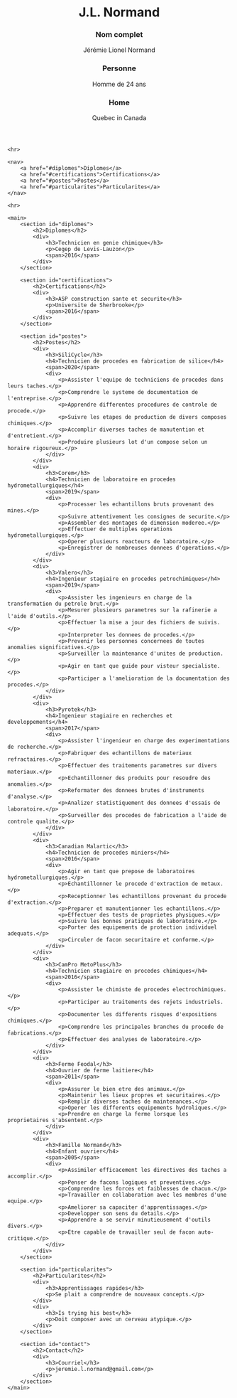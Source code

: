 <html lang="en">

<head>
	<meta name="author" content="J.L. Normand">
	<meta charset="UTF-8">
	<link rel="stylesheet" href="design.css">
</head>

<body>
	<header>
		<h1>J.L. Normand</h1>
		<div>
			<h3>Nom complet</h3>
			<p>Jérémie Lionel Normand</p>
		</div>
		<div>
			<h3>Personne</h3>
			<p>Homme de 24 ans</p>
		</div>
		<div>
			<h3>Home</h3>
			<p>Quebec in Canada</p>
		</div>
	</header>

	<hr>

	<nav>
		<a href="#diplomes">Diplomes</a>
		<a href="#certifications">Certifications</a>
		<a href="#postes">Postes</a>
		<a href="#particularites">Particularites</a>
	</nav>

	<hr>

	<main>
		<section id="diplomes">
			<h2>Diplomes</h2>
			<div>
				<h3>Technicien en genie chimique</h3>
				<p>Cegep de Levis-Lauzon</p>
				<span>2016</span>
			</div>
		</section>

		<section id="certifications">
			<h2>Certifications</h2>
			<div>
				<h3>ASP construction sante et securite</h3>
				<p>Universite de Sherbrooke</p>
				<span>2016</span>
			</div>
		</section>

		<section id="postes">
			<h2>Postes</h2>
			<div>
				<h3>SiliCycle</h3>
				<h4>Technicien de procedes en fabrication de silice</h4>
				<span>2020</span>
				<div>
					<p>Assister l'equipe de techniciens de procedes dans leurs taches.</p>
					<p>Comprendre le systeme de documentation de l'entreprise.</p>
					<p>Apprendre differentes procedures de controle de procede.</p>
					<p>Suivre les etapes de production de divers composes chimiques.</p>
					<p>Accomplir diverses taches de manutention et d'entretient.</p>
					<p>Produire plusieurs lot d'un compose selon un horaire rigoureux.</p>
				</div>
			</div>
			<div>
				<h3>Corem</h3>
				<h4>Technicien de laboratoire en procedes hydrometallurgiques</h4>
				<span>2019</span>
				<div>
					<p>Processer les echantillons bruts provenant des mines.</p>
					<p>Suivre attentivement les consignes de securite.</p>
					<p>Assembler des montages de dimension moderee.</p>
					<p>Effectuer de multiples operations hydrometallurgiques.</p>
					<p>Operer plusieurs reacteurs de laboratoire.</p>
					<p>Enregistrer de nombreuses donnees d'operations.</p>
				</div>
			</div>
			<div>
				<h3>Valero</h3>
				<h4>Ingenieur stagiaire en procedes petrochimiques</h4>
				<span>2019</span>
				<div>
					<p>Assister les ingenieurs en charge de la transformation du petrole brut.</p>
					<p>Mesurer plusieurs parametres sur la rafinerie a l'aide d'outils.</p>
					<p>Effectuer la mise a jour des fichiers de suivis.</p>
					<p>Interpreter les donnees de procedes.</p>
					<p>Prevenir les personnes concernees de toutes anomalies significatives.</p>
					<p>Surveiller la maintenance d'unites de production.</p>
					<p>Agir en tant que guide pour visteur specialiste.</p>
					<p>Participer a l'amelioration de la documentation des procedes.</p>
				</div>
			</div>
			<div>
				<h3>Pyrotek</h3>
				<h4>Ingenieur stagiaire en recherches et developpements</h4>
				<span>2017</span>
				<div>
					<p>Assister l'ingenieur en charge des experimentations de recherche.</p>
					<p>Fabriquer des echantillons de materiaux refractaires.</p>
					<p>Effectuer des traitements parametres sur divers materiaux.</p>
					<p>Echantillonner des produits pour resoudre des anomalies.</p>
					<p>Reformater des donnees brutes d'instruments d'analyse.</p>
					<p>Analizer statistiquement des donnees d'essais de laboratoire.</p>
					<p>Surveiller des procedes de fabrication a l'aide de controle qualite.</p>
				</div>
			</div>
			<div>
				<h3>Canadian Malartic</h3>
				<h4>Technicien de procedes miniers</h4>
				<span>2016</span>
				<div>
					<p>Agir en tant que prepose de laboratoires hydrometallurgiques.</p>
					<p>Echantillonner le procede d'extraction de metaux.</p>
					<p>Receptionner les echantillons provenant du procede d'extraction.</p>
					<p>Preparer et manutentionner les echantillons.</p>
					<p>Effectuer des tests de proprietes physiques.</p>
					<p>Suivre les bonnes pratiques de laboratoire.</p>
					<p>Porter des equipements de protection individuel adequats.</p>
					<p>Circuler de facon securitaire et conforme.</p>
				</div>
			</div>
			<div>
				<h3>CamPro MetoPlus</h3>
				<h4>Technicien stagiaire en procedes chimiques</h4>
				<span>2016</span>
				<div>
					<p>Assister le chimiste de procedes electrochimiques.</p>
					<p>Participer au traitements des rejets industriels.</p>
					<p>Documenter les differents risques d'expositions chimiques.</p>
					<p>Comprendre les principales branches du procede de fabrications.</p>
					<p>Effectuer des analyses de laboratoire.</p>
				</div>
			</div>
			<div>
				<h3>Ferme Feodal</h3>
				<h4>Ouvrier de ferme laitiere</h4>
				<span>2011</span>
				<div>
					<p>Assurer le bien etre des animaux.</p>
					<p>Maintenir les lieux propres et securitaires.</p>
					<p>Remplir diverses taches de maintenances.</p>
					<p>Operer les differents equipements hydroliques.</p>
					<p>Prendre en charge la ferme lorsque les proprietaires s'absentent.</p>
				</div>
			</div>
			<div>
				<h3>Famille Normand</h3>
				<h4>Enfant ouvrier</h4>
				<span>2005</span>
				<div>
					<p>Assimiler efficacement les directives des taches a accomplir.</p>
					<p>Penser de facons logiques et preventives.</p>
					<p>Comprendre les forces et faiblesses de chacun.</p>
					<p>Travailler en collaboration avec les membres d'une equipe.</p>
					<p>Ameliorer sa capaciter d'apprentissages.</p>
					<p>Developper son sens du details.</p>
					<p>Apprendre a se servir minutieusement d'outils divers.</p>
					<p>Etre capable de travailler seul de facon auto-critique.</p>
				</div>
			</div>
		</section>

		<section id="particularites">
			<h2>Particularites</h2>
			<div>
				<h3>Apprentissages rapides</h3>
				<p>Se plait a comprendre de nouveaux concepts.</p>
			</div>
			<div>
				<h3>Is trying his best</h3>
				<p>Doit composer avec un cerveau atypique.</p>
			</div>
		</section>

		<section id="contact">
			<h2>Contact</h2>
			<div>
				<h3>Courriel</h3>
				<p>jeremie.l.normand@gmail.com</p>
			</div>
		</section>
	</main>
</body>

</html>
